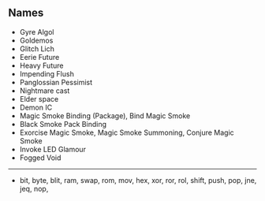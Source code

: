 Names
---

* Gyre Algol
* Goldemos
* Glitch Lich
* Eerie Future
* Heavy Future
* Impending Flush
* Panglossian Pessimist
* Nightmare cast
* Elder space
* Demon IC
* Magic Smoke Binding (Package), Bind Magic Smoke
* Black Smoke Pack Binding
* Exorcise Magic Smoke, Magic Smoke Summoning, Conjure Magic Smoke
* Invoke LED Glamour
* Fogged Void

---

* bit, byte, blit, ram, swap, rom, mov, hex, xor, ror, rol, shift, push, pop, jne, jeq, nop, 
